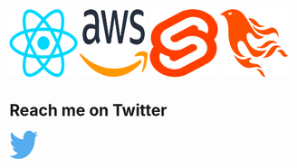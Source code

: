 <div class="flex">
  <img src="./react.svg" width="120" height="120"/>
  <img src="./aws.svg" width="120" height="120"/>
  <img src="./svelte-icon.svg" width="120" height="120"/>
  <img src="./phoenix.svg" width="120" height="120"/>
</div>

<div>
  <h1> Reach me on Twitter </h1> <a href="twitter.com/flexgambit"> <img src="./twitter.svg" height="50" width="50"/> </a>
</div>
